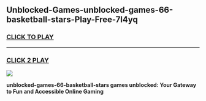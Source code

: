 
## Unblocked-Games-unblocked-games-66-basketball-stars-Play-Free-7l4yq
<h3>
<a href="https://premium76.site?title=unblocked-games-66-basketball-stars&ref=09A">CLICK TO PLAY</a></h3>
<hr>

<h3>
<a href="https://premium76.site?title=unblocked-games-66-basketball-stars&ref=09A">CLICK 2 PLAY</a>
  
</h3>

<a href="https://premium76.site?title=unblocked-games-66-basketball-stars&ref=09A"><img src="https://clearcache.store/games.png"></a>


**unblocked-games-66-basketball-stars games unblocked: Your Gateway to Fun and Accessible Online Gaming**
